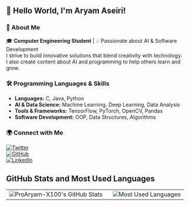 ## 👋 Hello World, I'm Aryam Aseiri!  

### 🚀 About Me  
🎓 **Computer Engineering Student** | 💡 Passionate about AI & Software Development  
I strive to build innovative solutions that blend creativity with technology.  
I also create content about AI and programming to help others learn and grow.  

### 🛠️ Programming Languages & Skills  
- **Languages:** C, Java, Python  
- **AI & Data Science:** Machine Learning, Deep Learning, Data Analysis  
- **Tools & Frameworks:** TensorFlow, PyTorch, OpenCV, Pandas  
- **Software Development:** OOP, Data Structures, Algorithms  

### 🌍 Connect with Me  
[![Twitter](https://img.shields.io/badge/Twitter-1DA1F2?style=for-the-badge&logo=twitter&logoColor=white)](https://x.com/ill_Ar100)  
[![GitHub](https://img.shields.io/badge/GitHub-181717?style=for-the-badge&logo=github&logoColor=white)](https://github.com/yourusername)  
[![LinkedIn](https://img.shields.io/badge/LinkedIn-0077B5?style=for-the-badge&logo=linkedin&logoColor=white)](https://www.linkedin.com/in/aryamaseiri)  

## GitHub Stats and Most Used Languages

<table>
  <tr>
    <td style="padding-right: 20px;">
      <img src="https://github-readme-stats.vercel.app/api?username=ProAryam-X100&show_icons=true&theme=dark" alt="ProAryam-X100's GitHub Stats" />
    </td>
    <td>
      <img src="https://github-readme-stats.vercel.app/api/top-langs/?username=ProAryam-X100&theme=dark" alt="Most Used Languages" />
    </td>
  </tr>
</table>



